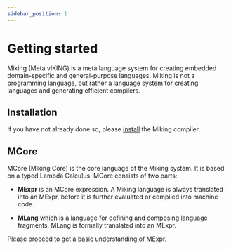```yaml
---
sidebar_position: 1
---
```


# Getting started

Miking (Meta vIKING) is a meta language system for creating embedded domain-specific and general-purpose languages. Miking is not a programming language, but rather a language system for
creating languages and generating efficient compilers.

## Installation

If you have not already done so, please [install](/installation) the Miking compiler.

## MCore

MCore (Miking Core) is the core language of the Miking system. It is
based on a typed Lambda Calculus. MCore consists of two parts:

* **MExpr** is an MCore expression. A Miking language is always translated into an MExpr, before it is further evaluated or compiled into machine code.

* **MLang** which is a language for defining and composing language fragments. MLang is formally translated into an MExpr.

Please proceed to get a basic understanding of MExpr.